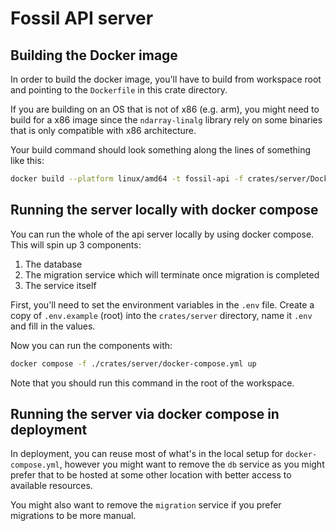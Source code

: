 # Fossil API server

## Building the Docker image

In order to build the docker image, you'll have to build from workspace root and pointing to the `Dockerfile` in this crate directory.

If you are building on an OS that is not of x86 (e.g. arm), you might need to build for a x86 image since the `ndarray-linalg` library rely on some binaries that is only compatible with x86 architecture.

Your build command should look something along the lines of something like this:

```bash
docker build --platform linux/amd64 -t fossil-api -f crates/server/Dockerfile . 
```

## Running the server locally with docker compose

You can run the whole of the api server locally by using docker compose. This will spin up 3 components:

1. The database
2. The migration service which will terminate once migration is completed
3. The service itself

First, you'll need to set the environment variables in the `.env` file. Create a copy of `.env.example` (root) into the `crates/server` directory, name it `.env` and fill in the values.

Now you can run the components with:

```bash
docker compose -f ./crates/server/docker-compose.yml up
```

Note that you should run this command in the root of the workspace.

## Running the server via docker compose in deployment

In deployment, you can reuse most of what's in the local setup for `docker-compose.yml`, however you might want to remove the `db` service as you might prefer that to be hosted at some other location with better access to available resources.

You might also want to remove the `migration` service if you prefer migrations to be more manual.
